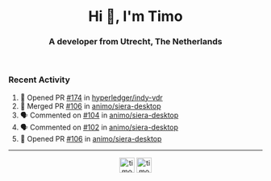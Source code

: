 <h1 align="center">Hi 👋, I'm Timo</h1>
<h3 align="center">A developer from Utrecht, The Netherlands</h3>
<br/>
<!-- https://github.com/rahuldkjain/github-profile-readme-generator --!>

<!--  <p align="left"><img src="https://github-readme-stats.vercel.app/api?username=timoglastra&show_icons=true&count_private=true&" alt="timoglastra" /></p> --!>

<!--
Github language stats
<p align="left"><img src="https://github-readme-stats.vercel.app/api/top-langs/?username=timoglastra&layout=compact" alt="timoglastra" /><p>
-->

<!-- Codestats language stats -->
<!-- <p align="left"><img src="https://codestats-readme.vercel.app/api/top-langs/?username=timoglastra&layout=compact&language_count=12" alt="timoglastra" /><p>    --!>
  
<h3>Recent Activity</h3>

<!--START_SECTION:activity-->
1. 💪 Opened PR [#174](https://github.com/hyperledger/indy-vdr/pull/174) in [hyperledger/indy-vdr](https://github.com/hyperledger/indy-vdr)
2. 🎉 Merged PR [#106](https://github.com/animo/siera-desktop/pull/106) in [animo/siera-desktop](https://github.com/animo/siera-desktop)
3. 🗣 Commented on [#104](https://github.com/animo/siera-desktop/issues/104) in [animo/siera-desktop](https://github.com/animo/siera-desktop)
4. 🗣 Commented on [#102](https://github.com/animo/siera-desktop/issues/102) in [animo/siera-desktop](https://github.com/animo/siera-desktop)
5. 💪 Opened PR [#106](https://github.com/animo/siera-desktop/pull/106) in [animo/siera-desktop](https://github.com/animo/siera-desktop)
<!--END_SECTION:activity-->

---

<p align="center">
<a href="https://twitter.com/timoglastra" target="blank"><img align="center" src="https://cdn.jsdelivr.net/npm/simple-icons@3.0.1/icons/twitter.svg" alt="timoglastra" height="30" width="30" /></a>
<a href="https://linkedin.com/in/timoglastra" target="blank"><img align="center" src="https://cdn.jsdelivr.net/npm/simple-icons@3.0.1/icons/linkedin.svg" alt="timoglastra" height="30" width="30" /></a>
</p>



